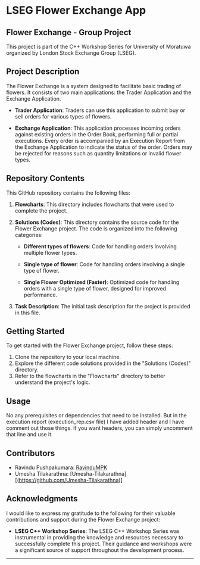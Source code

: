 # LSEG Flower Exchange App

## Flower Exchange - Group Project

This project is part of the C++ Workshop Series for University of Moratuwa organized by London Stock Exchange Group (LSEG).

## Project Description

The Flower Exchange is a system designed to facilitate basic trading of flowers. It consists of two main applications: the Trader Application and the Exchange Application.

- **Trader Application**: Traders can use this application to submit buy or sell orders for various types of flowers.

- **Exchange Application**: This application processes incoming orders against existing orders in the Order Book, performing full or partial executions. Every order is accompanied by an Execution Report from the Exchange Application to indicate the status of the order. Orders may be rejected for reasons such as quantity limitations or invalid flower types.

## Repository Contents

This GitHub repository contains the following files:

1. **Flowcharts**: This directory includes flowcharts that were used to complete the project.

2. **Solutions (Codes)**: This directory contains the source code for the Flower Exchange project. The code is organized into the following categories:

   - **Different types of flowers**: Code for handling orders involving multiple flower types.

   - **Single type of flower**: Code for handling orders involving a single type of flower.

   - **Single Flower Optimized (Faster)**: Optimized code for handling orders with a single type of flower, designed for improved performance.

3. **Task Description**: The initial task description for the project is provided in this file.

## Getting Started

To get started with the Flower Exchange project, follow these steps:

1. Clone the repository to your local machine.
2. Explore the different code solutions provided in the "Solutions (Codes)" directory.
3. Refer to the flowcharts in the "Flowcharts" directory to better understand the project's logic.

## Usage

No any prerequisites or dependencies that need to be installed. 
But in the execution report (execution_rep.csv file) I have added header and I have comment out those things. If you want headers, you can simply uncomment that line and use it.

## Contributors

- Ravindu Pushpakumara: [RavinduMPK]([https://github.com/RavinduMPK])
- Umesha Tilakarathna: [Umesha-Tilakarathna][(https://github.com/Umesha-Tilakarathna)]



## Acknowledgments

I would like to express my gratitude to the following for their valuable contributions and support during the Flower Exchange project:

- **LSEG C++ Workshop Series**: The LSEG C++ Workshop Series was instrumental in providing the knowledge and resources necessary to successfully complete this project. Their guidance and workshops were a significant source of support throughout the development process.


---

